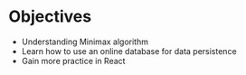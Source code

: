 # Objectives

- Understanding Minimax algorithm
- Learn how to use an online database for data persistence
- Gain more practice in React
